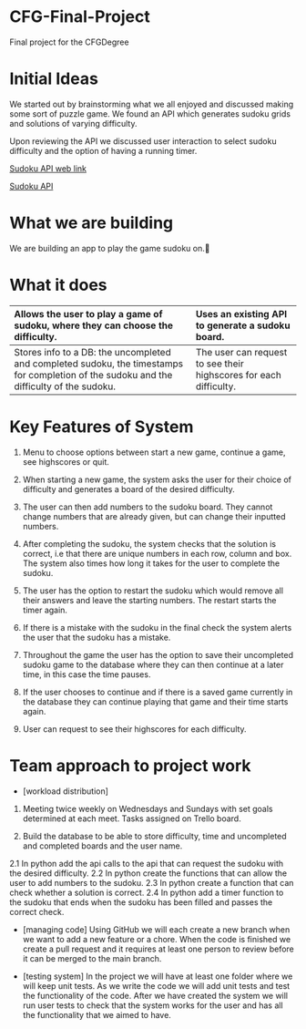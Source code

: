 # CFG-Final-Project
Final project for the CFGDegree

# Initial Ideas

We started out by brainstorming what we all enjoyed and discussed making some sort of puzzle game. We found an API which generates sudoku grids and solutions of varying difficulty.

Upon reviewing the API we discussed user interaction to select sudoku difficulty and the option of having a running timer.

[Sudoku API web link](https://sudoku-api.vercel.app/)

[Sudoku API](https://sudoku-api.vercel.app/api/dosuku)


# What we are building

We are building an app to play the game sudoku on.👾

# What it does

| Allows the user to play a game of sudoku, where they can choose the difficulty. | Uses an existing API to generate a sudoku board. | 
| :-------- | :------- | 
| Stores info to a DB: the uncompleted and completed sudoku, the timestamps for completion of the sudoku and the difficulty of the sudoku. | The user can request to see their highscores for each difficulty. | 


# Key Features of System
1. Menu to choose options between start a new game, continue a game, see highscores or quit.

2. When starting a new game, the system asks the user for their choice of difficulty and generates a board of the desired difficulty.

3. The user can then add numbers to the sudoku board. They cannot change numbers that are already given, but can change their inputted numbers.

4. After completing the sudoku, the system checks that the solution is correct, i.e that there are unique numbers in each row, column and box. The system also times how long it takes for the user to complete the sudoku.

5. The user has the option to restart the sudoku which would remove all their answers and leave the starting numbers. The restart starts the timer again.

6. If there is a mistake with the sudoku in the final check the system alerts the user that the sudoku has a mistake.

7. Throughout the game the user has the option to save their uncompleted sudoku game to the database where they can then continue at a later time, in this case the time pauses.

8. If the user chooses to continue and if there is a saved game currently in the database they can continue playing that game and their time starts again.

9. User can request to see their highscores for each difficulty.

    



# Team approach to project work
- [workload distribution]
1. Meeting twice weekly on Wednesdays and Sundays with set goals determined at each meet. Tasks assigned on Trello board.

2. Build the database to be able to store difficulty, time and uncompleted and completed boards and the user name.
   
2.1 In python add the api calls to the api that can request the sudoku with the desired difficulty.
2.2 In python create the functions that can allow the user to add numbers to the sudoku.
2.3 In python create a function that can check whether a solution is correct.
2.4 In python add a timer function to the sudoku that ends when the sudoku has been filled and passes the correct check.



  
- [managing code]
Using GitHub we will each create a new branch when we want to add a new feature or a chore. When the code is finished we create a pull request and it requires at least one person to review before it can be merged to the main branch.




- [testing system]
In the project we will have at least one folder where we will keep unit tests. As we write the code we will add unit tests and test the functionality of the code.
After we have created the system we will run user tests to check that the system works for the user and has all the functionality that we aimed to have.








